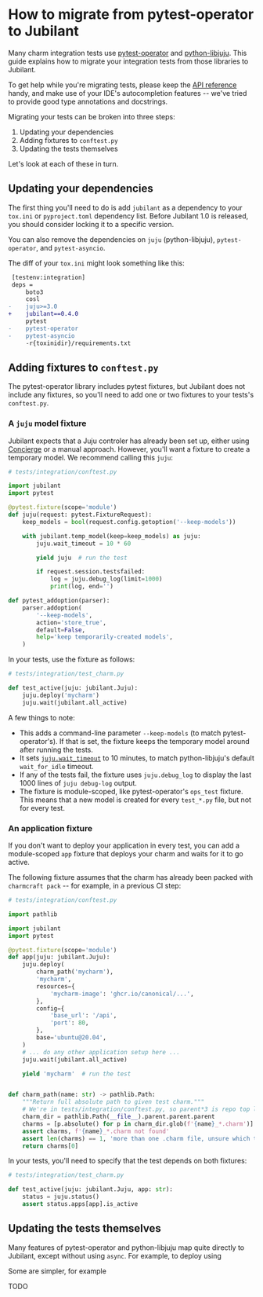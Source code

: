 # How to migrate from pytest-operator to Jubilant

Many charm integration tests use [pytest-operator](https://github.com/charmed-kubernetes/pytest-operator) and [python-libjuju](https://github.com/juju/python-libjuju). This guide explains how to migrate your integration tests from those libraries to Jubilant.

To get help while you're migrating tests, please keep the [API reference](/reference/jubilant) handy, and make use of your IDE's autocompletion features -- we've tried to provide good type annotations and docstrings.

Migrating your tests can be broken into three steps:

1. Updating your dependencies
2. Adding fixtures to `conftest.py`
3. Updating the tests themselves

Let's look at each of these in turn.


## Updating your dependencies

The first thing you'll need to do is add `jubilant` as a dependency to your `tox.ini` or `pyproject.toml` dependency list. Before Jubilant 1.0 is released, you should consider locking it to a specific version.

You can also remove the dependencies on `juju` (python-libjuju), `pytest-operator`, and `pytest-asyncio`.

The diff of your `tox.ini` might look something like this:

```diff
 [testenv:integration]
 deps =
     boto3
     cosl
-    juju>=3.0
+    jubilant==0.4.0
     pytest
-    pytest-operator
-    pytest-asyncio
     -r{toxinidir}/requirements.txt
```


## Adding fixtures to `conftest.py`

The pytest-operator library includes pytest fixtures, but Jubilant does not include any fixtures, so you'll need to add one or two fixtures to your tests's `conftest.py`.

### A `juju` model fixture

Jubilant expects that a Juju controler has already been set up, either using [Concierge](https://github.com/jnsgruk/concierge) or a manual approach. However, you'll want a fixture to create a temporary model. We recommend calling this `juju`:

```python
# tests/integration/conftest.py

import jubilant
import pytest

@pytest.fixture(scope='module')
def juju(request: pytest.FixtureRequest):
    keep_models = bool(request.config.getoption('--keep-models'))

    with jubilant.temp_model(keep=keep_models) as juju:
        juju.wait_timeout = 10 * 60

        yield juju  # run the test

        if request.session.testsfailed:
            log = juju.debug_log(limit=1000)
            print(log, end='')

def pytest_addoption(parser):
    parser.addoption(
        '--keep-models',
        action='store_true',
        default=False,
        help='keep temporarily-created models',
    )
```

In your tests, use the fixture as follows:

```python
# tests/integration/test_charm.py

def test_active(juju: jubilant.Juju):
    juju.deploy('mycharm')
    juju.wait(jubilant.all_active)
```

A few things to note:

* This adds a command-line parameter `--keep-models` (to match pytest-operator's). If that is set, the fixture keeps the temporary model around after running the tests.
* It sets [`juju.wait_timeout`](jubilant.Juju.wait_timeout) to 10 minutes, to match python-libjuju's default `wait_for_idle` timeout.
* If any of the tests fail, the fixture uses `juju.debug_log` to display the last 1000 lines of `juju debug-log` output.
* The fixture is module-scoped, like pytest-operator's `ops_test` fixture. This means that a new model is created for every `test_*.py` file, but not for every test.

### An application fixture

If you don't want to deploy your application in every test, you can add a module-scoped `app` fixture that deploys your charm and waits for it to go active.

The following fixture assumes that the charm has already been packed with `charmcraft pack` -- for example, in a previous CI step:

```python
# tests/integration/conftest.py

import pathlib

import jubilant
import pytest

@pytest.fixture(scope='module')
def app(juju: jubilant.Juju):
    juju.deploy(
        charm_path('mycharm'),
        'mycharm',
        resources={
            'mycharm-image': 'ghcr.io/canonical/...',
        },
        config={
            'base_url': '/api',
            'port': 80,
        },
        base='ubuntu@20.04',
    )
    # ... do any other application setup here ...
    juju.wait(jubilant.all_active)

    yield 'mycharm'  # run the test


def charm_path(name: str) -> pathlib.Path:
    """Return full absolute path to given test charm."""
    # We're in tests/integration/conftest.py, so parent*3 is repo top level.
    charm_dir = pathlib.Path(__file__).parent.parent.parent
    charms = [p.absolute() for p in charm_dir.glob(f'{name}_*.charm')]
    assert charms, f'{name}_*.charm not found'
    assert len(charms) == 1, 'more than one .charm file, unsure which to use'
    return charms[0]
```

In your tests, you'll need to specify that the test depends on both fixtures:

```python
# tests/integration/test_charm.py

def test_active(juju: jubilant.Juju, app: str):
    status = juju.status()
    assert status.apps[app].is_active
```


## Updating the tests themselves

Many features of pytest-operator and python-libjuju map quite directly to Jubilant, except without using `async`. For example, to deploy using

Some are simpler, for example 

TODO
